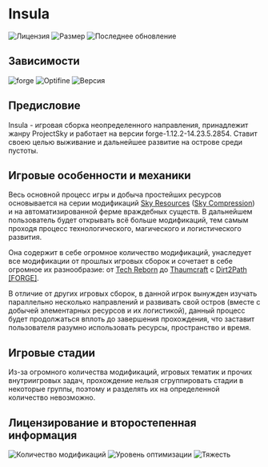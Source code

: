 # Insula
![Лицензия](https://img.shields.io/github/license/Avandelta/Insula?label=%D0%9B%D0%B8%D1%86%D0%B5%D0%BD%D0%B7%D0%B8%D1%8F&style=flat-square)
![Размер](https://img.shields.io/github/repo-size/Avandelta/Insula?label=%D0%A0%D0%B0%D0%B7%D0%BC%D0%B5%D1%80&style=flat-square)
![Последнее обновление](https://img.shields.io/github/last-commit/Avandelta/Insula?label=%D0%9F%D0%BE%D1%81%D0%BB%D0%B5%D0%B4%D0%BD%D0%B5%D0%B5%20%D0%BE%D0%B1%D0%BD%D0%BE%D0%B2%D0%BB%D0%B5%D0%BD%D0%B8%D0%B5&style=flat-square)

## Зависимости

![forge](https://img.shields.io/badge/forge-14.23.5.2854-brightgreen?style=flat-square)
![Optifine](https://img.shields.io/badge/Optifine-OptiFine%201.12.2%20HD%20U%20F6%20pre1-brightgreen?style=flat-square)
![Версия](https://img.shields.io/badge/Версия-1.0.4.4-green?style=flat-square)

## Предисловие

Insula - игровая сборка неопределенного направления, принадлежит жанру ProjectSky и работает на версии forge-1.12.2-14.23.5.2854. Ставит своею целью выживание и дальнейшее развитие на острове среди пустоты.

## Игровые особенности и механики

Весь основной процесс игры и добыча простейших ресурсов основывается на серии модификаций [Sky Resources](https://www.curseforge.com/minecraft/mc-mods/sky-resources) ([Sky Compression](https://www.curseforge.com/minecraft/mc-mods/sky-compression)) и на автоматизированной ферме враждебных существ. В дальнейшем пользователь будет открывать всё больше модификаций, тем самым проходя процесс технологического, магического и логистического развития.

Она содержит в себе огромное количество модификаций, унаследует все модификации от прошлых игровых сборок и сочетает в себе огромное их разнообразие: от [Tech Reborn](https://www.curseforge.com/minecraft/mc-mods/techreborn) до [Thaumcraft](https://www.curseforge.com/minecraft/mc-mods/thaumcraft) с [Dirt2Path \[FORGE\]](https://www.curseforge.com/minecraft/mc-mods/dirt2path).

В отличие от других игровых сборок, в данной игрок вынужден изучать параллельно несколько направлений и развивать свой остров (вместе с добычей элементарных ресурсов и их логистикой), данный процесс будет продолжаться вплоть до завершения прохождения, что заставит пользователя разумно использовать ресурсы, пространство и время.

## Игровые стадии

Из-за огромного количества модификаций, игровых тематик и прочих внутриигровых задач, прохождение нельзя сгруппировать стадии в некоторые группы, поэтому и разделять их на определенной количество невозможно.

## Лицензирование и второстепенная информация

![Количество модификаций](https://img.shields.io/badge/%D0%9A%D0%BE%D0%BB%D0%B8%D1%87%D0%B5%D1%81%D1%82%D0%B2%D0%BE%20%D0%BC%D0%BE%D0%B4%D0%B8%D1%84%D0%B8%D0%BA%D0%B0%D1%86%D0%B8%D0%B9-244%20\(369\)-green?style=flat-square)
![Уровень оптимизации](https://img.shields.io/badge/%D0%9E%D0%BF%D1%82%D0%B8%D0%BC%D0%B8%D0%B7%D0%B0%D1%86%D0%B8%D1%8F-A-green?style=flat-square)
![Тяжесть](https://img.shields.io/badge/%D0%A2%D1%8F%D0%B6%D0%B5%D1%81%D1%82%D1%8C-78%25-orange?style=flat-square)